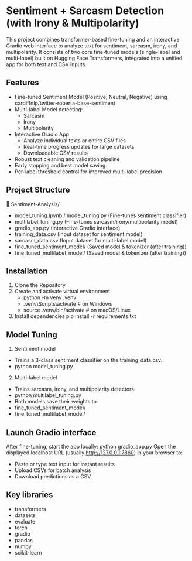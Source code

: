 # Sentiment + Sarcasm Detection (with Irony & Multipolarity)

This project combines transformer-based fine-tuning and an interactive Gradio web interface to analyze text for sentiment, sarcasm, irony, and multipolarity.
It consists of two core fine-tuned models (single-label and multi-label) built on Hugging Face Transformers, integrated into a unified app for both text and CSV inputs.

## Features 

- Fine-tuned Sentiment Model (Positive, Neutral, Negative) using cardiffnlp/twitter-roberta-base-sentiment
- Multi-label Model detecting:
    - Sarcasm
    - Irony
    - Multipolarity
- Interactive Gradio App
    - Analyze individual texts or entire CSV files
    - Real-time progress updates for large datasets
    - Downloadable CSV results
- Robust text cleaning and validation pipeline
- Early stopping and best model saving
- Per-label threshold control for improved multi-label precision

## Project Structure 

📁 Sentiment-Analysis/ 

-  model_tuning.ipynb / model_tuning.py (Fine-tunes sentiment classifier) 
- multilabel_tuning.py (Fine-tunes sarcasm/irony/multipolarity model) 
- gradio_app.py (Interactive Gradio interface) 
- training_data.csv (Input dataset for sentiment model) 
- sarcasm_data.csv (Input dataset for multi-label model) 
- fine_tuned_sentiment_model/ (Saved model & tokenizer (after training)) 
- fine_tuned_multilabel_model/ (Saved model & tokenizer (after training)) 


## Installation 

1. Clone the Repository
2. Create and activate virtual environment
   - python -m venv .venv
   - .venv\Scripts\activate      # on Windows
   - source .venv/bin/activate   # on macOS/Linux
3. Install dependencies
   pip install -r requirements.txt

## Model Tuning
1. Sentiment model
  - Trains a 3-class sentiment classifier on the training_data.csv.
  - python model_tuning.py

2. Multi-label model
  - Trains sarcasm, irony, and multipolarity detectors.
  - python multilabel_tuning.py
  - Both models save their weights to:
  - fine_tuned_sentiment_model/
  - fine_tuned_multilabel_model/

## Launch Gradio interface
After fine-tuning, start the app locally:
python gradio_app.py
Open the displayed localhost URL (usually http://127.0.0.1:7860) in your browser to:
  - Paste or type text input for instant results
  - Upload CSVs for batch analysis
  - Download predictions as a CSV

## Key libraries
  - transformers
  - datasets
  - evaluate
  - torch
  - gradio
  - pandas
  - numpy
  - scikit-learn
  
